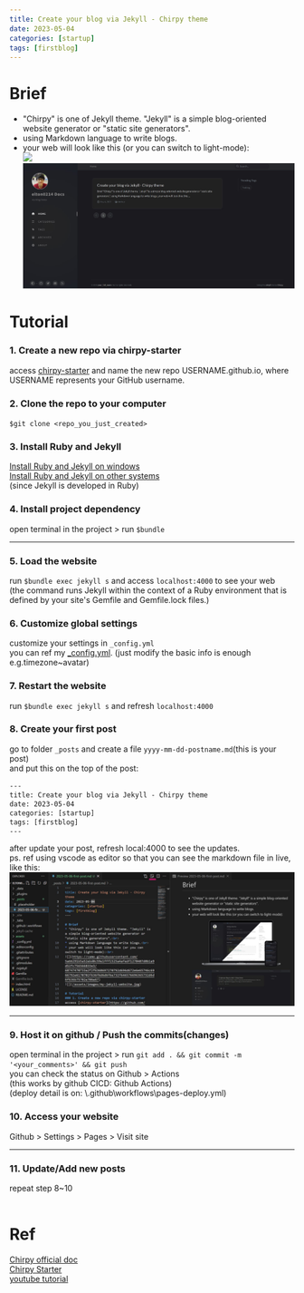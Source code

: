 ```yaml
---
title: Create your blog via Jekyll - Chirpy theme
date: 2023-05-04
categories: [startup]
tags: [firstblog]
---
```


# Brief
* "Chirpy" is one of Jekyll theme. "Jekyll" is a simple blog-oriented website generator or "static site generators".<br>
* using Markdown language to write blogs.<br>
* your web will look like this (or you can switch to light-mode):<br>
![](https://camo.githubusercontent.com/5a66291b5a52ebd0c59e1fff1525a4afedf1270407d0b1a9d52fc756566833e3/68747470733a2f2f6368697270792d696d672e6e65746c6966792e6170702f636f6d6d6f6e732f646576696365732d6d6f636b75702e706e67)
![](/assets/images/my-jekyll-website.jpg)

# Tutorial
### 1. Create a new repo via chirpy-starter
access [chirpy-starter](https://github.com/cotes2020/chirpy-starter/generate)
and name the new repo USERNAME.github.io, where USERNAME represents your GitHub username.

### 2. Clone the repo to your computer
`$git clone <repo_you_just_created>`

### 3. Install Ruby and Jekyll
[Install Ruby and Jekyll on windows](https://rubyinstaller.org/downloads/) <br>
[Install Ruby and Jekyll on other systems](https://jekyllrb.com/docs/installation/) <br>
(since Jekyll is developed in Ruby)

### 4. Install project dependency
open terminal in the project > run `$bundle`

---
### 5. Load the website
run `$bundle exec jekyll s` and access `localhost:4000` to see your web<br>
(the command runs Jekyll within the context of a Ruby environment that is defined by your site's Gemfile and Gemfile.lock files.)

### 6. Customize global settings
customize your settings in `_config.yml` <br>
you can ref my [_config.yml](https://github.com/elton0214/elton0214.github.io/blob/main/_config.yml). (just modify the basic info is enough e.g.timezone~avatar)

### 7. Restart the website
run `$bundle exec jekyll s` and refresh `localhost:4000`

### 8. Create your first post
go to folder `_posts` and create a file `yyyy-mm-dd-postname.md`(this is your post)<br>
and put this on the top of the post:
```
---
title: Create your blog via Jekyll - Chirpy theme 
date: 2023-05-04
categories: [startup]
tags: [firstblog]
---
```
after update your post, refresh local:4000 to see the updates.<br>
ps. ref using vscode as editor so that you can see the markdown file in live, like this:
![](/assets/images/ref-to-use-vscode.jpg)

---
### 9. Host it on github / Push the commits(changes)
open terminal in the project > run `git add . && git commit -m '<your_comments>' && git push`<br>
you can check the status on Github > Actions<br>
(this works by github CICD: Github Actions)<br>
(deploy detail is on: \\.github\workflows\pages-deploy.yml)<br>

### 10. Access your website
Github > Settings > Pages > Visit site

---
### 11. Update/Add new posts
repeat step 8~10
<br><br>

# Ref
[Chirpy official doc](https://chirpy.cotes.page/posts/getting-started/) <br>
[Chirpy Starter](https://github.com/cotes2020/chirpy-starter) <br>
[youtube tutorial](https://www.youtube.com/watch?v=F8iOU1ci19Q) <br>